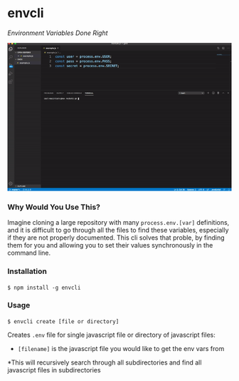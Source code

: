 # envcli

*Environment Variables Done Right*

![Usage Gif](readmeCont/gkgif.gif)

### Why Would You Use This?

Imagine cloning a large repository with many `process.env.[var]` definitions, and it is difficult to go through all the files to find these variables, especially if they are not properly documented. This cli solves that proble, by finding them for you and allowing you to set their values synchronously in the command line.

### Installation

`$ npm install -g envcli`

### Usage

`$ envcli create [file or directory]`

Creates `.env` file for single javascript file or directory of javascript files:
 - `[filename]` is the javascript file you would like to get the env vars from

 *This will recursively search through all subdirectories and find all javascript files in subdirectories
